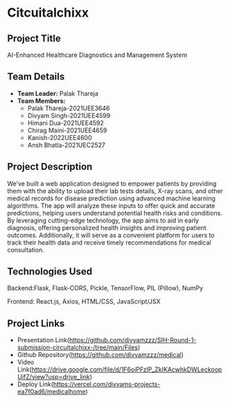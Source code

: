 # Citcuitalchixx

## Project Title
AI-Enhanced Healthcare Diagnostics and Management System

## Team Details
- **Team Leader:** Palak Thareja
- **Team Members:** 
  - Palak Thareja-2021UEE3646  
  - Divyam Singh-2021UEE4599  
  - Himani Dua-2021UEE4592
  - Chirag Maini-2021UEE4659
  - Kanish-2022UEE4600
  - Ansh Bhatla-2021UEC2527

## Project Description
We’ve built a web application designed to empower patients by providing them with the ability to upload their lab tests details, X-ray scans, and other medical records for disease prediction using advanced machine learning algorithms. The app will analyze these inputs to offer quick and accurate predictions, helping users understand potential health risks and conditions.
 By leveraging cutting-edge technology, the app aims to aid in early diagnosis, offering personalized health insights and improving patient outcomes. Additionally, it will serve as a convenient platform for users to track their health data and receive timely recommendations for medical consultation.
## Technologies Used

Backend:Flask, Flask-CORS, Pickle, TensorFlow, PIL (Pillow), NumPy

Frontend: React.js, Axios, HTML/CSS, JavaScript/JSX



## Project Links
- Presentation Link(https://github.com/divyamzzz/SIH-Round-1-submission-circuitalchixx-/tree/main/Files)
- Github Repository(https://github.com/divyamzzz/medical)
- Video Link(https://drive.google.com/file/d/1F6oiPFzlP_ZkIKAcwhkDWLeckoopUifZ/view?usp=drive_link)
- Deploy Link(https://vercel.com/divyams-projects-ea7f0ad6/medicalhome)
